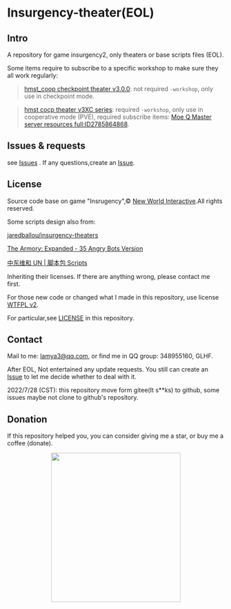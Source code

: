 # Insurgency-theater(EOL)

## Intro

A repository for game insurgency2, only theaters or base scripts files (EOL).

Some items require to subscribe to a specific workshop to make sure they all work regularly:

>[hmst_coop checkpoint theater v3.0.0](https://gitee.com/polarised/insurgency-theater/releases/v3.0.0): not required `-workshop`, only use in checkpoint mode.

>[hmst cocp theater v3XC series](https://gitee.com/polarised/insurgency-theater/releases/v3.X.C): required `-workshop`, only use in cooperative mode (PVE), required subscribe items:
>[Moe Q Master server resources full:ID2785864868](https://steamcommunity.com/sharedfiles/filedetails/?id=2785864868).


## Issues & requests

see [Issues](https://gitee.com/polarised/insurgency-theater/issues?assignee_id=&author_id=&branch=&collaborator_ids=&issue_search=&label_ids=&label_text=&milestone_id=&priority=&private_issue=&program_id=&project_id=polarised%2Finsurgency-theater&project_type=&scope=&sort=&state=all&target_project=) . If any questions,create an [Issue](https://gitee.com/polarised/insurgency-theater/issues/new).



## License

Source code base on game "Insrugency",© [New World Interactive](https://newworldinteractive.com/).All rights reserved.

Some scripts design also from:

[jaredballou/insurgency-theaters](https://github.com/jaredballou/insurgency-theaters)

[The Armory: Expanded - 35 Angry Bots Version](https://steamcommunity.com/sharedfiles/filedetails/?id=859127166)

[中东维和 UN | 脚本包 Scripts](https://steamcommunity.com/sharedfiles/filedetails/?id=1938651197)

Inheriting their licenses. If there are anything wrong, please contact me first.

For those new code or changed what I made in this repository, use license [WTFPL v2](https://directory.fsf.org/wiki/License:WTFPL).

For particular,see [LICENSE](https://gitee.com/polarised/insurgency-theater/raw/master/LICENSE) in this repository.



## Contact

Mail to me: lamya3@qq.com, or find me in QQ group: 348955160, GLHF.

After EOL, Not entertained any update requests. You still can create an [Issue](https://gitee.com/polarised/insurgency-theater/issues/new) to let me decide whether to deal with it.

2022/7/28 (CST): this repository move form gitee(It s**ks) to github, some issues maybe not clone to github's repository.


## Donation

If this repository helped you, you can consider giving me a star, or buy me a coffee (donate).

<div align=center><img src="https://gitee.com/polarised/gendat/raw/master/wcpqr.png" width = "300" height = "346" />






